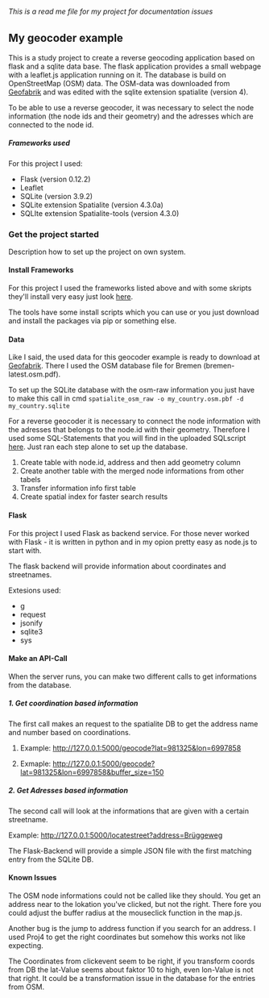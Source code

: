 ###### This is a read me file for my project for documentation issues

## My geocoder example

This is a study project to create a reverse geocoding application based on flask and a sqlite data base. The flask application provides a small webpage with a leaflet.js application running on it. The database is build on OpenStreetMap (OSM) data. The OSM-data was downloaded from [Geofabrik](http://www.geofabrik.de) and was edited with the sqlite extension spatialite (version 4). 

To be able to use a reverse geocoder, it was necessary to select the node information (the node ids and their geometry) and the adresses which are connected to the node id. 


##### Frameworks used

For this project I used: 

- Flask (version 0.12.2)
- Leaflet 
- SQLite (version 3.9.2)
- SQLite extension Spatialite (version 4.3.0a)
- SQLIte extension Spatialite-tools (version 4.3.0)


### Get the project started

Description how to set up the project on own system.

#### Install Frameworks

For this project I used the frameworks listed above and with some skripts they'll install very easy just look [here](https://github.com/EnMaKa/my_spatial_service/tree/master/libs). 

The tools have some install scripts which you can use or you just download and install the packages via pip or something else.

#### Data
Like I said, the used data for this geocoder example is ready to download at [Geofabrik](http://www.geofabrik.de). There I used the OSM database file for Bremen (bremen-latest.osm.pdf).

To set up the SQLite database with the osm-raw information you just have to make this call in cmd
`spatialite_osm_raw -o my_country.osm.pbf -d my_country.sqlite`


For a reverse geocoder it is necessary to connect the node information with the adresses that belongs to the node.id with their geometry. Therefore I used some SQL-Statements that you will find in the uploaded SQLscript [here](https://github.com/EnMaKa/my_spatial_service/blob/master/sql_statements.sql). Just ran each step alone to set up the database.

1. Create table with node.id, address and  then add geometry column
2. Create another table with the merged node informations from other tabels
3. Transfer information info first table
4. Create spatial index for faster search results

#### Flask
For this project I used Flask as backend service. For those never worked with Flask - it is written in python and in my opion pretty easy as node.js to start with. 

The flask backend will provide information about coordinates and streetnames. 

Extesions used:
- g 
- request 
- jsonify
- sqlite3 
- sys

#### Make an API-Call
When the server runs, you can make two different calls to get informations from the database.

##### 1. Get coordination based information
The first call makes an request to the spatialite DB to get the address name and number based on coordinations.

1. Example: http://127.0.0.1:5000/geocode?lat=981325&lon=6997858 

2. Exmaple: http://127.0.0.1:5000/geocode?lat=981325&lon=6997858&buffer_size=150

##### 2. Get Adresses based information
The second call will look at the informations that are given with a certain streetname.

Example: http://127.0.0.1:5000/locatestreet?address=Brüggeweg

The Flask-Backend will provide a simple JSON file with the first matching entry from the SQLite DB.


#### Known Issues
The OSM node informations could not be called like they should. You get an address near to the lokation you've clicked, but not the right. There fore you could adjust the buffer radius at the mouseclick function in the map.js.

Another bug is the jump to address function if you search for an address. I used Proj4 to get the right coordinates but somehow this works not like expecting.

The Coordinates from clickevent seem to be right, if you transform coords from DB the lat-Value seems about faktor 10 to high, even lon-Value is not that right. It could be a transformation issue in the database for the entries from OSM.


